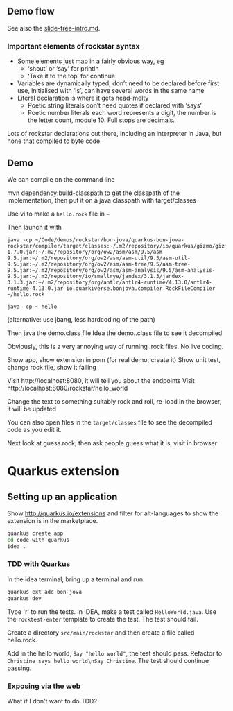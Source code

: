 ## Demo flow

See also the [slide-free-intro.md](slide-free-intro.md).

### Important elements of rockstar syntax

- Some elements just map in a fairly obvious way, eg
    - ‘shout’ or ‘say’ for println
    - ‘Take it to the top’ for continue
- Variables are dynamically typed, don’t need to be declared before first use, initialised with ‘is’, can have several
  words in the same name
- Literal declaration is where it gets head-melty
    - Poetic string literals don’t need quotes if declared with ‘says’
    - Poetic number literals each word represents a digit, the number is the letter count, module 10. Full stops are
      decimals.

Lots of rockstar declarations out there, including an interpreter in Java, but none that compiled to byte code.

## Demo

We can compile on the command line

mvn dependency:build-classpath to get the classpath of the implementation, then put it on a java classpath with
target/classes

Use vi to make a `hello.rock` file in `~`

Then launch it with

```
java -cp ~/Code/demos/rockstar/bon-jova/quarkus-bon-jova-rockstar/compiler/target/classes:~/.m2/repository/io/quarkus/gizmo/gizmo/1.7.0/gizmo-1.7.0.jar:~/.m2/repository/org/ow2/asm/asm/9.5/asm-9.5.jar:~/.m2/repository/org/ow2/asm/asm-util/9.5/asm-util-9.5.jar:~/.m2/repository/org/ow2/asm/asm-tree/9.5/asm-tree-9.5.jar:~/.m2/repository/org/ow2/asm/asm-analysis/9.5/asm-analysis-9.5.jar:~/.m2/repository/io/smallrye/jandex/3.1.3/jandex-3.1.3.jar:~/.m2/repository/org/antlr/antlr4-runtime/4.13.0/antlr4-runtime-4.13.0.jar io.quarkiverse.bonjova.compiler.RockFileCompiler ~/hello.rock
```

```shell
java -cp ~ hello
```

(alternative: use jbang, less hardcoding of the path)

Then java the demo.class file
Idea the demo..class file to see it decompiled

Obviously, this is a very annoying way of running .rock files. No live coding.

Show app, show extension in pom (for real demo, create it)
Show unit test, change rock file, show it failing

Visit http://localhost:8080, it will tell you about the endpoints
Visit http://localhost:8080/rockstar/hello_world

Change the text to something suitably rock and roll, re-load in the browser, it will be updated

You can also open files in the `target/classes` file to see the decompiled code as you edit it.

Next look at guess.rock, then ask people guess what it is, visit in browser

# Quarkus extension

## Setting up an application

Show http://quarkus.io/extensions and filter for alt-languages to show the extension is in the marketplace.

```sh
quarkus create app
cd code-with-quarkus
idea .
```

### TDD with Quarkus

In the idea terminal, bring up a terminal and run

```sh
quarkus ext add bon-jova
quarkus dev
```

Type 'r' to run the tests. In IDEA, make a test called `HelloWorld.java`. Use the `rocktest-enter` template to create
the test.
The test should fail.

Create a directory `src/main/rockstar` and then create a file called hello.rock.

Add in the hello world, `Say "hello world"`, the test should pass.
Refactor to `Christine says hello world\nSay Christine`. The test should continue passing.

### Exposing via the web

What if I don't want to do TDD?
